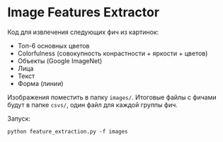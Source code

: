 # Image Features Extractor

Код для извлечения следующих фич из картинок:
* Топ-6 основных цветов
* Colorfulness (совокупность конрастности + яркости + цветов)
* Объекты (Google ImageNet)
* Лица
* Текст
* Форма (линии)

Изображения поместить в папку ```images/```.
Итоговые файлы с фичами будут в папке ```csvs/```, один файл для каждой группы фич.

Запуск:
```shell
python feature_extraction.py -f images
```
